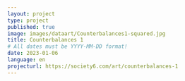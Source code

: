 ```yaml
---
layout: project
type: project
published: true
image: images/dataart/Counterbalances1-squared.jpg
title: Counterbalances 1
# All dates must be YYYY-MM-DD format!
date: 2023-01-06
language: en
projecturl: https://society6.com/art/counterbalances-1
---
```


